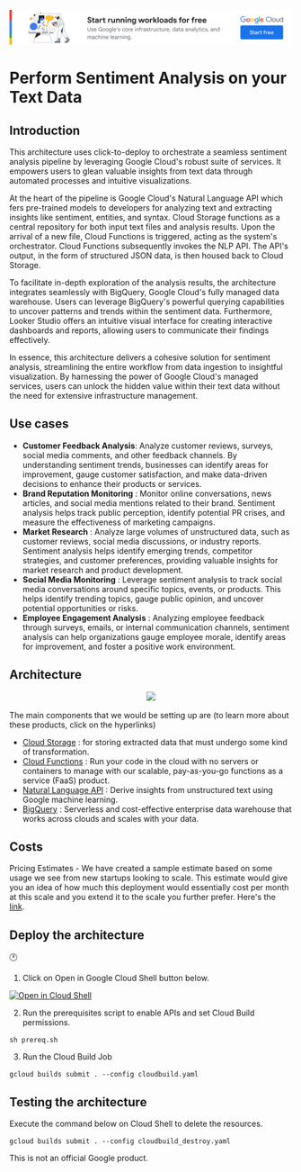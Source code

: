 [![banner](../banner.png)](https://cloud.google.com/?utm_source=github&utm_medium=referral&utm_campaign=GCP&utm_content=packages_repository_banner)

# Perform Sentiment Analysis on your Text Data

## Introduction
This architecture uses click-to-deploy to orchestrate a seamless sentiment analysis pipeline by leveraging Google Cloud's robust suite of services. It empowers users to glean valuable insights from text data through automated processes and intuitive visualizations.

At the heart of the pipeline is Google Cloud's Natural Language API which fers pre-trained models to developers for analyzing text and extracting insights like sentiment, entities, and syntax. Cloud Storage functions as a central repository for both input text files and analysis results. Upon the arrival of a new file, Cloud Functions is triggered, acting as the system's orchestrator. Cloud Functions subsequently invokes the NLP API. The API's output, in the form of structured JSON data, is then housed back to Cloud Storage. 

To facilitate in-depth exploration of the analysis results, the architecture integrates seamlessly with BigQuery, Google Cloud's fully managed data warehouse. Users can leverage BigQuery's powerful querying capabilities to uncover patterns and trends within the sentiment data. Furthermore, Looker Studio offers an intuitive visual interface for creating interactive dashboards and reports, allowing users to communicate their findings effectively.

In essence, this architecture delivers a cohesive solution for sentiment analysis, streamlining the entire workflow from data ingestion to insightful visualization. By harnessing the power of Google Cloud's managed services, users can unlock the hidden value within their text data without the need for extensive infrastructure management.

## Use cases
* __Customer Feedback Analysis__: Analyze customer reviews, surveys, social media comments, and other feedback channels. By understanding sentiment trends, businesses can identify areas for improvement, gauge customer satisfaction, and make data-driven decisions to enhance their products or services.
* __Brand Reputation Monitoring__ : Monitor online conversations, news articles, and social media mentions related to their brand. Sentiment analysis helps track public perception, identify potential PR crises, and measure the effectiveness of marketing campaigns.
* __Market Research__ : Analyze large volumes of unstructured data, such as customer reviews, social media discussions, or industry reports. Sentiment analysis helps identify emerging trends, competitor strategies, and customer preferences, providing valuable insights for market research and product development.
* __Social Media Monitoring__ : Leverage sentiment analysis to track social media conversations around specific topics, events, or products. This helps identify trending topics, gauge public opinion, and uncover potential opportunities or risks.
* __Employee Engagement Analysis__ : Analyzing employee feedback through surveys, emails, or internal communication channels, sentiment analysis can help organizations gauge employee morale, identify areas for improvement, and foster a positive work environment.


## Architecture

<p align="center"><img src="/assets/architecture.png"></p>

The main components that we would be setting up are (to learn more about these products, click on the hyperlinks)

* [Cloud Storage](https://cloud.google.com/storage) : for storing extracted data that must undergo some kind of transformation.
* [Cloud Functions](https://cloud.google.com/functions) : Run your code in the cloud with no servers or containers to manage with our scalable, pay-as-you-go functions as a service (FaaS) product.
* [Natural Language API](https://cloud.google.com/natural-language) : Derive insights from unstructured text using Google machine learning.
* [BigQuery](https://cloud.google.com/bigquery) : Serverless and cost-effective enterprise data warehouse that works across clouds and scales with your data.


## Costs

Pricing Estimates - We have created a sample estimate based on some usage we see from new startups looking to scale. This estimate would give you an idea of how much this deployment would essentially cost per month at this scale and you extend it to the scale you further prefer. Here's the [link](https://cloud.google.com/products/calculator/#id=17907c9a-d2d9-43c2-901d-028fd324a1b2).


## Deploy the architecture

:clock1: 


1. Click on Open in Google Cloud Shell button below.

<a href="https://ssh.cloud.google.com/cloudshell/editor?shellonly=true&cloudshell_git_repo=https://github.com/GoogleCloudPlatform/click-to-deploy-solutions&cloudshell_workspace=nlp-sentiment-analysis&cloudshell_open_in_editor=terraform/terraform.tfvars" target="_new">
    <img alt="Open in Cloud Shell" src="https://gstatic.com/cloudssh/images/open-btn.svg">
</a>

2. Run the prerequisites script to enable APIs and set Cloud Build permissions.
```
sh prereq.sh
```

3. Run the Cloud Build Job
```
gcloud builds submit . --config cloudbuild.yaml
```

## Testing the architecture
Execute the command below on Cloud Shell to delete the resources.
```
gcloud builds submit . --config cloudbuild_destroy.yaml
```

This is not an official Google product.
